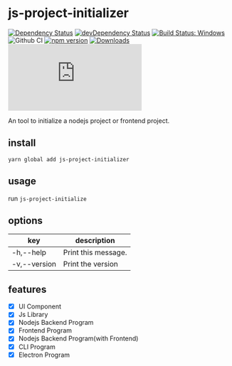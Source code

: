 # js-project-initializer

[![Dependency Status](https://david-dm.org/plantain-00/js-project-initializer.svg)](https://david-dm.org/plantain-00/js-project-initializer)
[![devDependency Status](https://david-dm.org/plantain-00/js-project-initializer/dev-status.svg)](https://david-dm.org/plantain-00/js-project-initializer#info=devDependencies)
[![Build Status: Windows](https://ci.appveyor.com/api/projects/status/github/plantain-00/js-project-initializer?branch=master&svg=true)](https://ci.appveyor.com/project/plantain-00/js-project-initializer/branch/master)
![Github CI](https://github.com/plantain-00/js-project-initializer/workflows/Github%20CI/badge.svg)
[![npm version](https://badge.fury.io/js/js-project-initializer.svg)](https://badge.fury.io/js/js-project-initializer)
[![Downloads](https://img.shields.io/npm/dm/js-project-initializer.svg)](https://www.npmjs.com/package/js-project-initializer)
[![type-coverage](https://img.shields.io/badge/dynamic/json.svg?label=type-coverage&prefix=%E2%89%A5&suffix=%&query=$.typeCoverage.atLeast&uri=https%3A%2F%2Fraw.githubusercontent.com%2Fplantain-00%2Fjs-project-initializer%2Fmaster%2Fpackage.json)](https://github.com/plantain-00/js-project-initializer)

An tool to initialize a nodejs project or frontend project.

## install

`yarn global add js-project-initializer`

## usage

run `js-project-initialize`

## options

key | description
--- | ---
-h,--help | Print this message.
-v,--version | Print the version

## features

- [x] UI Component
- [x] Js Library
- [x] Nodejs Backend Program
- [x] Frontend Program
- [x] Nodejs Backend Program(with Frontend)
- [x] CLI Program
- [x] Electron Program
